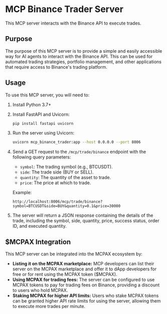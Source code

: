 # MCP Binance Trader Server

This MCP server interacts with the Binance API to execute trades.

## Purpose

The purpose of this MCP server is to provide a simple and easily accessible way for AI agents to interact with the Binance API. This can be used for automated trading strategies, portfolio management, and other applications that require access to Binance's trading platform.

## Usage

To use this MCP server, you will need to:

1.  Install Python 3.7+
2.  Install FastAPI and Uvicorn:

    ```bash
    pip install fastapi uvicorn
    ```
3.  Run the server using Uvicorn:

    ```bash
    uvicorn mcp_binance_trader:app --host 0.0.0.0 --port 8006
    ```

4.  Send a GET request to the `/mcp/trade/binance` endpoint with the following query parameters:

    *   `symbol`: The trading symbol (e.g., BTCUSDT).
    *   `side`: The trade side (BUY or SELL).
    *   `quantity`: The quantity of the asset to trade.
    *   `price`: The price at which to trade.

    Example:

    ```
    http://localhost:8006/mcp/trade/binance?symbol=BTCUSDT&side=BUY&quantity=0.1&price=30000
    ```

5.  The server will return a JSON response containing the details of the trade, including the symbol, side, quantity, price, success status, order ID, and executed quantity.

## $MCPAX Integration

This MCP server can be integrated into the MCPAX ecosystem by:

*   **Listing it on the MCPAX marketplace:** MCP developers can list their server on the MCPAX marketplace and offer it to dApp developers for free or for rent using the MCPAX token ($MCPAX).
*   **Using MCPAX for trading fees:** The server can be configured to use MCPAX tokens to pay for trading fees on Binance, providing a discount to users who hold MCPAX.
*   **Staking MCPAX for higher API limits:** Users who stake MCPAX tokens can be granted higher API rate limits for using the server, allowing them to execute more trades per minute.
